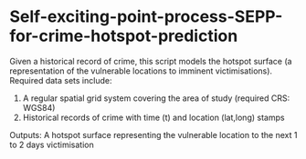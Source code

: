 # Self-exciting-point-process-SEPP-for-crime-hotspot-prediction
Given a historical record of crime, this script models the hotspot surface (a representation of the vulnerable locations to imminent victimisations). 
Required data sets include:
1. A regular spatial grid system covering the area of study (required CRS: WGS84)
2. Historical records of crime with time (t) and location (lat,long) stamps

Outputs: A hotspot surface representing the vulnerable location to the next 1 to 2 days victimisation
